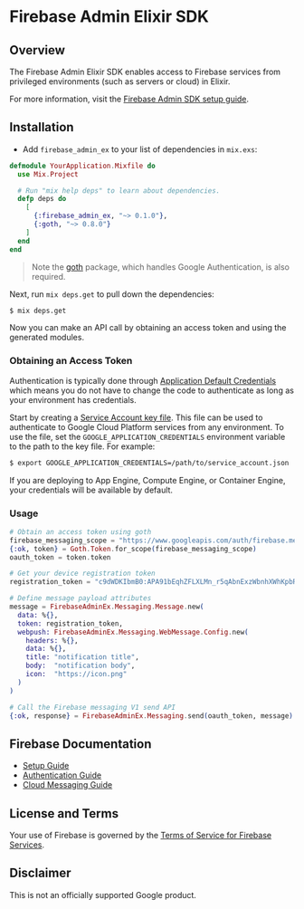 # Firebase Admin Elixir SDK

## Overview

The Firebase Admin Elixir SDK enables access to Firebase services from privileged environments
(such as servers or cloud) in Elixir.

For more information, visit the
[Firebase Admin SDK setup guide](https://firebase.google.com/docs/admin/setup/).

## Installation

* Add `firebase_admin_ex` to your list of dependencies in `mix.exs`:

```ex
defmodule YourApplication.Mixfile do
  use Mix.Project

  # Run "mix help deps" to learn about dependencies.
  defp deps do
    [
      {:firebase_admin_ex, "~> 0.1.0"},
      {:goth, "~> 0.8.0"}
    ]
  end
end
```

> Note the [goth][goth] package, which handles Google Authentication, is also
> required.

Next, run `mix deps.get` to pull down the dependencies:

```sh
$ mix deps.get
```

Now you can make an API call by obtaining an access token and using the
generated modules.

### Obtaining an Access Token
Authentication is typically done through [Application Default Credentials][adc]
which means you do not have to change the code to authenticate as long as
your environment has credentials.

Start by creating a [Service Account key file][service_account_key_file].
This file can be used to authenticate to Google Cloud Platform services from any environment.
To use the file, set the `GOOGLE_APPLICATION_CREDENTIALS` environment variable to
the path to the key file.
For example:

```sh
$ export GOOGLE_APPLICATION_CREDENTIALS=/path/to/service_account.json
```

If you are deploying to App Engine, Compute Engine, or Container Engine, your
credentials will be available by default.

### Usage

```ex
# Obtain an access token using goth
firebase_messaging_scope = "https://www.googleapis.com/auth/firebase.messaging"
{:ok, token} = Goth.Token.for_scope(firebase_messaging_scope)
oauth_token = token.token

# Get your device registration token
registration_token = "c9dWDKIbmB0:APA91bEqhZFLXLMn_r5qAbnExzWbnhXWhKpbRpQeCxvSCJiIpgc9pfUTHKnTjxy6FC20ELwzWsJlcqu98oxhk1UC7m32A4iOx_BsYNWUviI0-iDTVrffj0BvVo79P7HwARW4yqQFxEOT"

# Define message payload attributes
message = FirebaseAdminEx.Messaging.Message.new(
  data: %{},
  token: registration_token,
  webpush: FirebaseAdminEx.Messaging.WebMessage.Config.new(
    headers: %{},
    data: %{},
    title: "notification title",
    body:  "notification body",
    icon:  "https://icon.png"
  )
)

# Call the Firebase messaging V1 send API
{:ok, response} = FirebaseAdminEx.Messaging.send(oauth_token, message)
```

## Firebase Documentation

* [Setup Guide](https://firebase.google.com/docs/admin/setup/)
* [Authentication Guide](https://firebase.google.com/docs/auth/admin/)
* [Cloud Messaging Guide](https://firebase.google.com/docs/cloud-messaging/admin/)

## License and Terms

Your use of Firebase is governed by the
[Terms of Service for Firebase Services](https://firebase.google.com/terms/).

## Disclaimer

This is not an officially supported Google product.

[adc]: https://cloud.google.com/docs/authentication#getting_credentials_for_server-centric_flow
[service_account_key_file]: https://developers.google.com/identity/protocols/OAuth2ServiceAccount#creatinganaccount
[hex_pm]: https://hex.pm/users/google-cloud
[goth]: https://hex.pm/packages/goth
